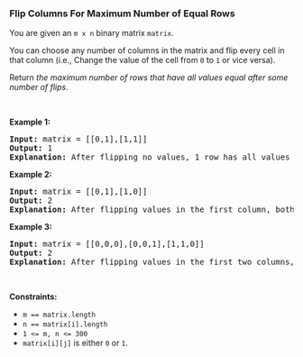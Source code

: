 
<h3>Flip Columns For Maximum Number of Equal Rows</h3>
<div><p>You are given an <code>m x n</code> binary matrix <code>matrix</code>.</p>
<p>You can choose any number of columns in the matrix and flip every cell in that column (i.e., Change the value of the cell from <code>0</code> to <code>1</code> or vice versa).</p>
<p>Return <em>the maximum number of rows that have all values equal after some number of flips</em>.</p>
<p> </p>
<p><strong>Example 1:</strong></p>
<pre><strong>Input:</strong> matrix = [[0,1],[1,1]]
<strong>Output:</strong> 1
<strong>Explanation:</strong> After flipping no values, 1 row has all values equal.
</pre>
<p><strong>Example 2:</strong></p>
<pre><strong>Input:</strong> matrix = [[0,1],[1,0]]
<strong>Output:</strong> 2
<strong>Explanation:</strong> After flipping values in the first column, both rows have equal values.
</pre>
<p><strong>Example 3:</strong></p>
<pre><strong>Input:</strong> matrix = [[0,0,0],[0,0,1],[1,1,0]]
<strong>Output:</strong> 2
<strong>Explanation:</strong> After flipping values in the first two columns, the last two rows have equal values.
</pre>
<p> </p>
<p><strong>Constraints:</strong></p>
<ul>
<li><code>m == matrix.length</code></li>
<li><code>n == matrix[i].length</code></li>
<li><code>1 &lt;= m, n &lt;= 300</code></li>
<li><code>matrix[i][j]</code> is either <code>0</code> or <code>1</code>.</li>
</ul>
</div>

